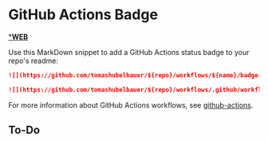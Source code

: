 # GitHub Actions Badge

[***WEB**](https://tomashubelbauer.github.io/github-actions-badge)

Use this MarkDown snippet to add a GitHub Actions status badge to your repo's readme:

```markdown
![](https://github.com/tomashubelbauer/${repo}/workflows/${name}/badge.svg)
```

```markdown
![](https://github.com/tomashubelbauer/${repo}/workflows/.github/workflows/${name.yml}/badge.svg)
```

For more information about GitHub Actions workflows, see
[github-actions](https://github.com/TomasHubelbauer/github-actions).

## To-Do
